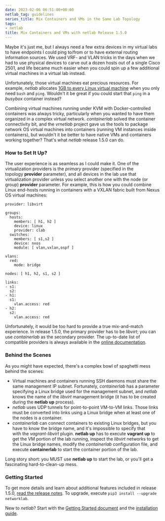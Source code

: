 ```yaml
---
date: 2023-02-06 06:51:00+00:00
netlab_tag: guidelines
series_title: Mix Containers and VMs in the Same Lab Topology
tags:
- netlab
title: Mix Containers and VMs with netlab Release 1.5.0
---
```

Maybe it's just me, but I always need a few extra devices in my virtual labs to have endpoints I could ping to/from or to have external routing information sources. We used VRF- and VLAN tricks in the days when we had to use physical devices to carve out a dozen hosts out of a single Cisco 2501, and life became much easier when you could spin up a few additional virtual machines in a virtual lab instead.

Unfortunately, those virtual machines eat precious resources. For example, *netlab* allocates [1GB to every Linux virtual machine](https://netsim-tools.readthedocs.io/en/latest/platforms.html#supported-virtualization-providers) when you only need `bash` and `ping`. Wouldn't it be great if you could start that `ping` in a *busybox* container instead?
<!--more-->
Combining virtual machines running under KVM with Docker-controlled containers was always tricky, particularly when you wanted to have them organized in a complex virtual network. *containerlab* solved the container connectivity bit, and the *vrnetlab* project gave us the tools to package network OS virtual machines into containers (running VM instances inside containers), but wouldn't it be better to have native VMs and containers working together? That's what *netlab* release 1.5.0 can do.

### How to Set It Up?

The user experience is as seamless as I could make it. One of the virtualization providers is the *primary* provider (specified in the topology **provider** parameter), and all devices in the lab use that virtualization provider unless you select another one with the node (or group) **provider** parameter. For example, this is how you could combine Linux end-hosts running in containers with a VXLAN fabric built from Nexus OS virtual machines:

```
provider: libvirt

groups:
  hosts:
    members: [ h1, h2 ]
    device: linux
    provider: clab
  switches:
    members: [ s1,s2 ]
    device: nxos
    module: [ vlan,vxlan,ospf ]

vlans:
  red:
    mode: bridge

nodes: [ h1, h2, s1, s2 ]

links:
- s1:
  s2:
- h1:
  s1:
    vlan.access: red
- h2:
  s2:
    vlan.access: red
```

Unfortunately, it would be too hard to provide a true mix-and-match experience. In release 1.5.0, the primary provider has to be *libvirt*; you can use *containerlab* as the secondary provider. The up-to-date list of compatible providers is always available in the [online documentation](https://netsim-tools.readthedocs.io/en/latest/providers.html#combining-virtualization-providers).

### Behind the Scenes

As you might have expected, there's a complex bowl of spaghetti mess behind the scenes:  

-   Virtual machines and containers running SSH daemons must share the same management IP subnet. Fortunately, *containerlab* has a parameter specifying a Linux bridge used for the management subnet, and *netlab* knows the name of the *libvirt* management bridge (it has to be created during the **netlab up** process).
-   *netlab* uses UDP tunnels for point-to-point VM-to-VM links. Those links must be converted into links using a Linux bridge when at least one of the nodes is a container.
-   *containerlab* can connect containers to existing Linux bridges, but you have to know the bridge name, and it's impossible to specify that with the *vagrant-libvirt* plugin. **netlab up** has to execute **vagrant up** to get the VM portion of the lab running, inspect the *libvirt* networks to get the Linux bridge names, modify the *containerlab* configuration file, and execute **containerlab** to start the container portion of the lab.

Long story short: you MUST use **netlab up** to start the lab, or you'll get a fascinating hard-to-clean-up mess.

### Getting Started

To get more details and learn about additional features included in release 1.5.0, [read the release notes](https://netsim-tools.readthedocs.io/en/latest/release/1.5.html#release-1-5-0). To upgrade, execute `pip3 install --upgrade networklab`.

New to *netlab*? Start with the [Getting Started document](https://netsim-tools.readthedocs.io/en/latest/tutorials.html) and the [installation guide](https://netsim-tools.readthedocs.io/en/latest/install.html).
